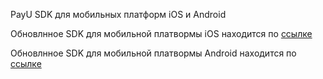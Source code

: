 PayU SDK для мобильных платформ iOS и Android

Обновлнное SDK для мобильной платвормы iOS находится по [ссылке](https://github.com/payuru/IOS_SDK_PAYU)

Обновлнное SDK для мобильной платвормы Android находится по [ссылке](https://github.com/payuru/ANDROID_SDK_PAYU)
